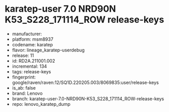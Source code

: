 # karatep-user 7.0 NRD90N K53_S228_171114_ROW release-keys
- manufacturer: 
- platform: msm8937
- codename: karatep
- flavor: lineage_karatep-userdebug
- release: 11
- id: RD2A.211001.002
- incremental: 134
- tags: release-keys
- fingerprint: google/raven/raven:12/SQ1D.220205.003/8069835:user/release-keys
- is_ab: false
- brand: Lenovo
- branch: karatep-user-7.0-NRD90N-K53_S228_171114_ROW-release-keys
- repo: lenovo_karatep_dump
